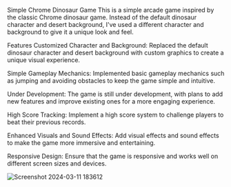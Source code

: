 Simple Chrome Dinosaur Game
This is a simple arcade game inspired by the classic Chrome dinosaur game. Instead of the default dinosaur character and desert background, I've used a different character and background to give it a unique look and feel.

Features
Customized Character and Background: Replaced the default dinosaur character and desert background with custom graphics to create a unique visual experience.

Simple Gameplay Mechanics: Implemented basic gameplay mechanics such as jumping and avoiding obstacles to keep the game simple and intuitive.

Under Development:
The game is still under development, with plans to add new features and improve existing ones for a more engaging experience.

High Score Tracking: Implement a high score system to challenge players to beat their previous records.

Enhanced Visuals and Sound Effects: Add visual effects and sound effects to make the game more immersive and entertaining.

Responsive Design: Ensure that the game is responsive and works well on different screen sizes and devices.

![Screenshot 2024-03-11 183612](https://github.com/calvinrajesh6/Chrome-Dino-Game/assets/145462164/e202961b-9352-45ca-a5a9-27abdbe1ca4b)

